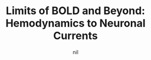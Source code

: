 ---
title: "Limits of BOLD and Beyond: Hemodynamics to Neuronal Currents"
project_id: 
date: nil
conference_id: ""
presenters:
   - peter_bandettini
summary: "<p>Functional Imaging Laboratory, London, UK</p>"
file: /assets/presentations/T129.ppt
filename: T129.ppt
layout: presentation
---